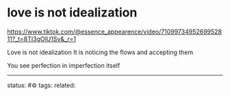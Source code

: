 # love is not idealization 
https://www.tiktok.com/@essence_appearence/video/7109973495269952811?_t=8TI3gOlU1Sv&_r=1

Love is not idealization 
It is noticing the flows and accepting them

You see perfection in imperfection itself


---
status: #⚙️ 
tags: 
related: 
